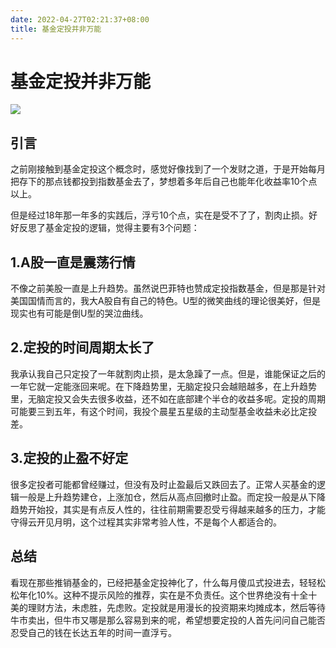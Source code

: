 ```yaml
---
date: 2022-04-27T02:21:37+08:00
title: 基金定投并非万能
---
```


# 基金定投并非万能

![](https://yupic.oss-cn-shanghai.aliyuncs.com/202112012232369.png)


## 引言
之前刚接触到基金定投这个概念时，感觉好像找到了一个发财之道，于是开始每月把存下的那点钱都投到指数基金去了，梦想着多年后自己也能年化收益率10个点以上。

但是经过18年那一年多的实践后，浮亏10个点，实在是受不了了，割肉止损。好好反思了基金定投的逻辑，觉得主要有3个问题：

## 1.A股一直是震荡行情
不像之前美股一直是上升趋势。虽然说巴菲特也赞成定投指数基金，但是那是针对美国国情而言的，我大A股自有自己的特色。U型的微笑曲线的理论很美好，但是现实也有可能是倒U型的哭泣曲线。

## 2.定投的时间周期太长了
我承认我自己只定投了一年就割肉止损，是太急躁了一点。但是，谁能保证之后的一年它就一定能涨回来呢。在下降趋势里，无脑定投只会越赔越多，在上升趋势里，无脑定投又会失去很多收益，还不如在底部建个半仓的收益多呢。定投的周期可能要三到五年，有这个时间，我投个晨星五星级的主动型基金收益未必比定投差。

## 3.定投的止盈不好定
很多定投者可能都曾经赚过，但没有及时止盈最后又跌回去了。正常人买基金的逻辑一般是上升趋势建仓，上涨加仓，然后从高点回撤时止盈。而定投一般是从下降趋势开始投，其实是有点反人性的，往往前期需要忍受亏得越来越多的压力，才能守得云开见月明，这个过程其实非常考验人性，不是每个人都适合的。


## 总结
看现在那些推销基金的，已经把基金定投神化了，什么每月傻瓜式投进去，轻轻松松年化10%。这种不提示风险的推荐，实在是不负责任。这个世界绝没有十全十美的理财方法，未虑胜，先虑败。定投就是用漫长的投资期来均摊成本，然后等待牛市卖出，但牛市又哪是那么容易到来的呢，希望想要定投的人首先问问自己能否忍受自己的钱在长达五年的时间一直浮亏。